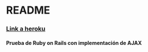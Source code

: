 # README

### [Link a heroku](https://ajax-mati.herokuapp.com/)

#### Prueba de Ruby on Rails con implementación de AJAX
